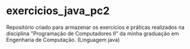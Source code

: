 # exercicios_java_pc2
Repositório criado para armazenar os exercícios e práticas realizados na disciplina "Programação de Computadores II" da minha graduação em Engenharia de Computação. (Linguagem java)
